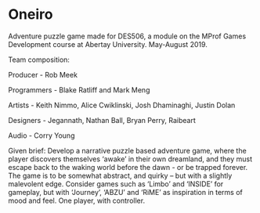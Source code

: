# Oneiro
Adventure puzzle game made for DES506, a module on the MProf Games Development course at Abertay University.  May-August 2019.

Team composition:

Producer - Rob Meek

Programmers - Blake Ratliff and Mark Meng

Artists - Keith Nimmo, Alice Cwiklinski, Josh Dhaminaghi, Justin Dolan

Designers - Jegannath, Nathan Ball, Bryan Perry, Raibeart

Audio - Corry Young

Given brief:
Develop a narrative puzzle based adventure game, where the player discovers themselves ‘awake’ in their own dreamland, and they must escape back to the waking world before the dawn -  or be trapped forever.
The game is to be somewhat abstract, and quirky – but with a slightly malevolent edge. 
Consider games such as ‘Limbo’ and ‘INSIDE’ for gameplay, but with ‘Journey’, ‘ABZU’ and ‘RiME’ as inspiration in terms of mood and feel.
One player, with controller.
